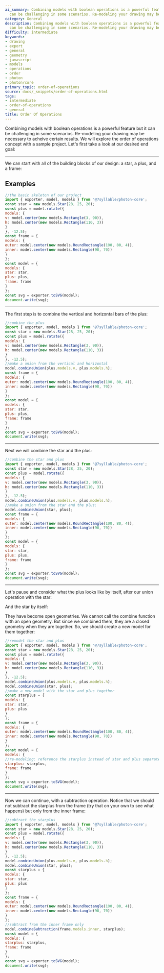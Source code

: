 ```yaml
---
ai_summary: Combining models with boolean operations is a powerful feature but it
  can be challenging in some scenarios. Re-modeling your drawing may be necessa...
category: General
description: Combining models with boolean operations is a powerful feature but it
  can be challenging in some scenarios. Re-modeling your drawing may be necessa...
difficulty: intermediate
keywords:
- drawing
- export
- general
- geometry
- javascript
- models
- operations
- order
- photon
- photon/core
primary_topic: order-of-operations
source: docs/_snippets/order-of-operations.html
tags:
- intermediate
- order-of-operations
- general
title: Order Of Operations
---
```

Combining models with boolean operations is a powerful feature but it can be challenging in some scenarios. Re-modeling your drawing may be necessary to acheive certain results.
We will explore the order of operations concept with a sample project. Let's first take a look at our desired end goal:



---

We can start with all of the building blocks of our design: a star, a plus, and a frame:


## Examples

```javascript
//the basic skeleton of our project
import { exporter, model, models } from '@7syllable/photon-core';
const star = new models.Star(28, 25, 20);
const plus = model.rotate({
models: {
v: model.center(new models.Rectangle(3, 90)),
h: model.center(new models.Rectangle(110, 3))
}
}, -12.5);
const frame = {
models: {
outer: model.center(new models.RoundRectangle(100, 80, 4)),
inner: model.center(new models.Rectangle(90, 70))
}
};
const model = {
models: {
star: star,
plus: plus,
frame: frame
}
};
const svg = exporter.toSVG(model);
document.write(svg);
```


---

The first step is to combine the vertical and horizontal bars of the plus:

```javascript
//combine the plus
import { exporter, model, models } from '@7syllable/photon-core';
const star = new models.Star(28, 25, 20);
const plus = model.rotate({
models: {
v: model.center(new models.Rectangle(3, 90)),
h: model.center(new models.Rectangle(110, 3))
}
}, -12.5);
//make a union from the vertical and horizontal
model.combineUnion(plus.models.v, plus.models.h);
const frame = {
models: {
outer: model.center(new models.RoundRectangle(100, 80, 4)),
inner: model.center(new models.Rectangle(90, 70))
}
};
const model = {
models: {
star: star,
plus: plus,
frame: frame
}
};
const svg = exporter.toSVG(model);
document.write(svg);
```


---

Next we will combine the star and the plus:

```javascript
//combine the star and plus
import { exporter, model, models } from '@7syllable/photon-core';
const star = new models.Star(28, 25, 20);
const plus = model.rotate({
models: {
v: model.center(new models.Rectangle(3, 90)),
h: model.center(new models.Rectangle(110, 3))
}
}, -12.5);
model.combineUnion(plus.models.v, plus.models.h);
//make a union from the star and the plus:
model.combineUnion(star, plus);
const frame = {
models: {
outer: model.center(new models.RoundRectangle(100, 80, 4)),
inner: model.center(new models.Rectangle(90, 70))
}
};
const model = {
models: {
star: star,
plus: plus,
frame: frame
}
};
const svg = exporter.toSVG(model);
document.write(svg);
```


---

Let's pause and consider what the plus looks like by itself, after our union operation with the star:

And the star by itself:

They have become open geometries. We cannot call the combine function with an open geometry. But since we combined them, they are a closed geometry when they are together.
So, we should create a new model for them together:

```javascript
//remodel the star and plus
import { exporter, model, models } from '@7syllable/photon-core';
const star = new models.Star(28, 25, 20);
const plus = model.rotate({
models: {
v: model.center(new models.Rectangle(3, 90)),
h: model.center(new models.Rectangle(110, 3))
}
}, -12.5);
model.combineUnion(plus.models.v, plus.models.h);
model.combineUnion(star, plus);
//make a new model with the star and plus together
const starplus = {
models: {
star: star,
plus: plus
}
};
const frame = {
models: {
outer: model.center(new models.RoundRectangle(100, 80, 4)),
inner: model.center(new models.Rectangle(90, 70))
}
};
const model = {
models: {
//re-modeling: reference the starplus instead of star and plus separately
starplus: starplus,
frame: frame
}
};
const svg = exporter.toSVG(model);
document.write(svg);
```


---

Now we can continue, with a subtraction operation. Notice that we should not subtract the starplus from the frame (try that on your own to see what happens) but only from the inner frame:

```javascript
//subtract the starplus
import { exporter, model, models } from '@7syllable/photon-core';
const star = new models.Star(28, 25, 20);
const plus = model.rotate({
models: {
v: model.center(new models.Rectangle(3, 90)),
h: model.center(new models.Rectangle(110, 3))
}
}, -12.5);
model.combineUnion(plus.models.v, plus.models.h);
model.combineUnion(star, plus);
const starplus = {
models: {
star: star,
plus: plus
}
};
const frame = {
models: {
outer: model.center(new models.RoundRectangle(100, 80, 4)),
inner: model.center(new models.Rectangle(90, 70))
}
};
//subtract from the inner frame only
model.combineSubtraction(frame.models.inner, starplus);
const model = {
models: {
starplus: starplus,
frame: frame
}
};
const svg = exporter.toSVG(model);
document.write(svg);
```
